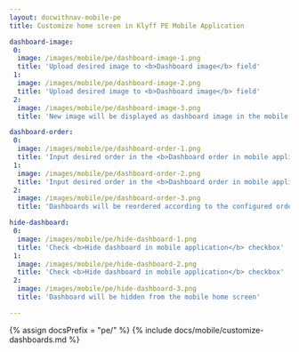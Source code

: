 ```yaml
---
layout: docwithnav-mobile-pe
title: Customize home screen in Klyff PE Mobile Application

dashboard-image:
 0:
  image: /images/mobile/pe/dashboard-image-1.png
  title: 'Upload desired image to <b>Dashboard image</b> field'
 1:
  image: /images/mobile/pe/dashboard-image-2.png
  title: 'Upload desired image to <b>Dashboard image</b> field'
 2:
  image: /images/mobile/pe/dashboard-image-3.png
  title: 'New image will be displayed as dashboard image in the mobile home screen instead of default placeholder'

dashboard-order:
 0:
  image: /images/mobile/pe/dashboard-order-1.png
  title: 'Input desired order in the <b>Dashboard order in mobile application</b> field'
 1:
  image: /images/mobile/pe/dashboard-order-2.png
  title: 'Input desired order in the <b>Dashboard order in mobile application</b> field'
 2:
  image: /images/mobile/pe/dashboard-order-3.png
  title: 'Dashboards will be reordered according to the configured order in the mobile home screen'

hide-dashboard:
 0:
  image: /images/mobile/pe/hide-dashboard-1.png
  title: 'Check <b>Hide dashboard in mobile application</b> checkbox'
 1:
  image: /images/mobile/pe/hide-dashboard-2.png
  title: 'Check <b>Hide dashboard in mobile application</b> checkbox'
 2:
  image: /images/mobile/pe/hide-dashboard-3.png
  title: 'Dashboard will be hidden from the mobile home screen'

---
```


{% assign docsPrefix = "pe/" %}
{% include docs/mobile/customize-dashboards.md %}
